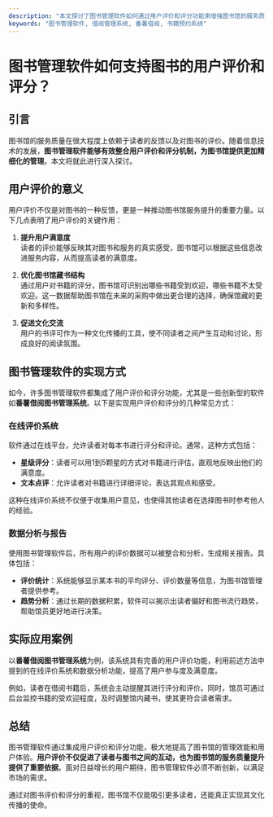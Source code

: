 ```yaml
---
description: "本文探讨了图书管理软件如何通过用户评价和评分功能来增强图书馆的服务质量和用户体验，并介绍了相关系统的应用实例。"
keywords: "图书管理软件, 借阅管理系统, 番薯借阅, 书籍预约系统"
---
```

# 图书管理软件如何支持图书的用户评价和评分？

## 引言

图书馆的服务质量在很大程度上依赖于读者的反馈以及对图书的评价。随着信息技术的发展，**图书管理软件能够有效整合用户评价和评分机制，为图书馆提供更加精细化的管理**。本文将就此进行深入探讨。

## 用户评价的意义

用户评价不仅是对图书的一种反馈，更是一种推动图书馆服务提升的重要力量。以下几点表明了用户评价的关键作用：

1. **提升用户满意度**  
   读者的评价能够反映其对图书和服务的真实感受，图书馆可以根据这些信息改进服务内容，从而提高读者的满意度。

2. **优化图书馆藏书结构**  
   通过用户对书籍的评分，图书馆可识别出哪些书籍受到欢迎，哪些书籍不太受欢迎。这一数据帮助图书馆在未来的采购中做出更合理的选择，确保馆藏的更新和多样性。

3. **促进文化交流**  
   用户的书评可作为一种文化传播的工具，使不同读者之间产生互动和讨论，形成良好的阅读氛围。

## 图书管理软件的实现方式

如今，许多图书管理软件都集成了用户评价和评分功能，尤其是一些创新型的软件如**番薯借阅图书管理系统**。以下是实现用户评价和评分的几种常见方式：

### 在线评价系统

软件通过在线平台，允许读者对每本书进行评分和评论。通常，这种方式包括：

- **星级评分**：读者可以用1到5颗星的方式对书籍进行评估，直观地反映出他们的满意度。
- **文本点评**：允许读者对书籍进行详细评论，表达其观点和感受。

这种在线评价系统不仅便于收集用户意见，也使得其他读者在选择图书时参考他人的经验。

### 数据分析与报告

使用图书管理软件后，所有用户的评价数据可以被整合和分析，生成相关报告。具体包括：

- **评价统计**：系统能够显示某本书的平均评分、评价数量等信息，为图书馆管理者提供参考。
- **趋势分析**：通过长期的数据积累，软件可以揭示出读者偏好和图书流行趋势，帮助馆员更好地进行决策。

## 实际应用案例

以**番薯借阅图书管理系统**为例，该系统具有完善的用户评价功能，利用前述方法中提到的在线评价系统和数据分析功能，提高了用户参与度及满意度。

例如，读者在借阅书籍后，系统会主动提醒其进行评分和评价。同时，馆员可通过后台监控书籍的受欢迎程度，及时调整馆内藏书，使其更符合读者需求。

## 总结

图书管理软件通过集成用户评价和评分功能，极大地提高了图书馆的管理效能和用户体验。**用户评价不仅促进了读者与图书之间的互动，也为图书馆的服务质量提升提供了重要依据**。面对日益增长的用户期待，图书管理软件必须不断创新，以满足市场的需求。

通过对图书评价和评分的重视，图书馆不仅能吸引更多读者，还能真正实现其文化传播的使命。
